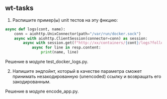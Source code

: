 ## wt-tasks

1. Распишите пример(ы) unit тестов на эту фнкцию:

```python
async def logs(cont, name):
    conn = aiohttp.UnixConnector(path="/var/run/docker.sock")
    async with aiohttp.ClientSession(connector=conn) as session:
        async with session.get(f"http://xx/containers/{cont}/logs?follow=1&stdout=1") as resp:
            async for line in resp.content:
                print(name, line)
```

Решение в модуле test_docker_logs.py.

2. Напишите эндпойнт, который в качестве параметра сможет принимать незакодированную (unencoded) ссылку и возвращать его закодированным.

Решение в модуле encode_app.py.
